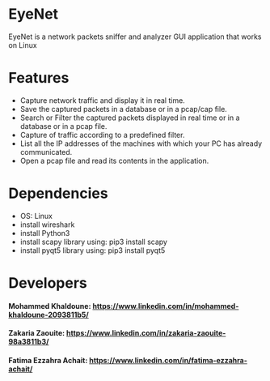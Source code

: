 # EyeNet
EyeNet is a network packets sniffer and analyzer GUI application that works on Linux 

# Features
- Capture network traffic and display it in real time.
- Save the captured packets in a database or in a pcap/cap file.
- Search or Filter the captured packets displayed in real time or in a database or in a pcap file.
- Capture of traffic according to a predefined filter.
- List all the IP addresses of the machines with which your PC has already communicated.
- Open a pcap file and read its contents in the application.

# Dependencies
- OS: Linux
- install wireshark
- install Python3
- install scapy library using: pip3 install scapy
- install pyqt5 library using: pip3 install pyqt5

# Developers
#### Mohammed Khaldoune: https://www.linkedin.com/in/mohammed-khaldoune-2093811b5/
#### Zakaria Zaouite: https://www.linkedin.com/in/zakaria-zaouite-98a3811b3/
#### Fatima Ezzahra Achait: https://www.linkedin.com/in/fatima-ezzahra-achait/
